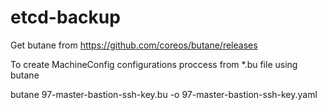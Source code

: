 # etcd-backup

Get butane from https://github.com/coreos/butane/releases

To create MachineConfig configurations proccess from *.bu file using butane

butane 97-master-bastion-ssh-key.bu -o 97-master-bastion-ssh-key.yaml
